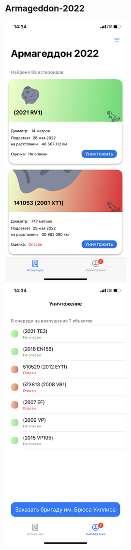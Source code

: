 # Armageddon-2022
<img src="image/IMG_4311.PNG" width="400" > <img src="image/IMG_4312.PNG" width="400" >
